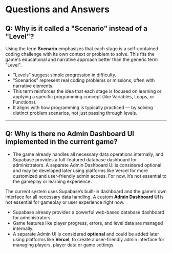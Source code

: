 # Questions and Answers

## Q: Why is it called a "Scenario" instead of a "Level"?

Using the term **Scenario** emphasizes that each stage is a self-contained coding challenge with its own context or problem to solve. This fits the game's educational and narrative approach better than the generic term "Level".

- "Levels" suggest simple progression in difficulty.
- "Scenarios" represent real coding problems or missions, often with narrative elements.
- This term reinforces the idea that each stage is focused on learning or applying a specific programming concept (like Variables, Loops, or Functions).
- It aligns with how programming is typically practiced — by solving distinct problem scenarios, not just passing through levels.

---

## Q: Why is there no Admin Dashboard UI implemented in the current game?
- The game already handles all necessary data operations internally, and Supabase provides a full-featured database dashboard for administrators. A separate Admin Dashboard UI is considered optional and may be developed later using platforms like Vercel for more customized and user-friendly admin access. For now, it’s not essential to the gameplay or learning experience.

The current system uses Supabase’s built-in dashboard and the game’s own interface for all necessary data handling. A custom **Admin Dashboard UI** is not essential for gameplay or user experience right now.

- Supabase already provides a powerful web-based database dashboard for administrators.
- Game features like player progress, errors, and level data are managed internally.
- A separate Admin UI is considered **optional** and could be added later using platforms like **Vercel**, to create a user-friendly admin interface for managing players, player data or game settings.

